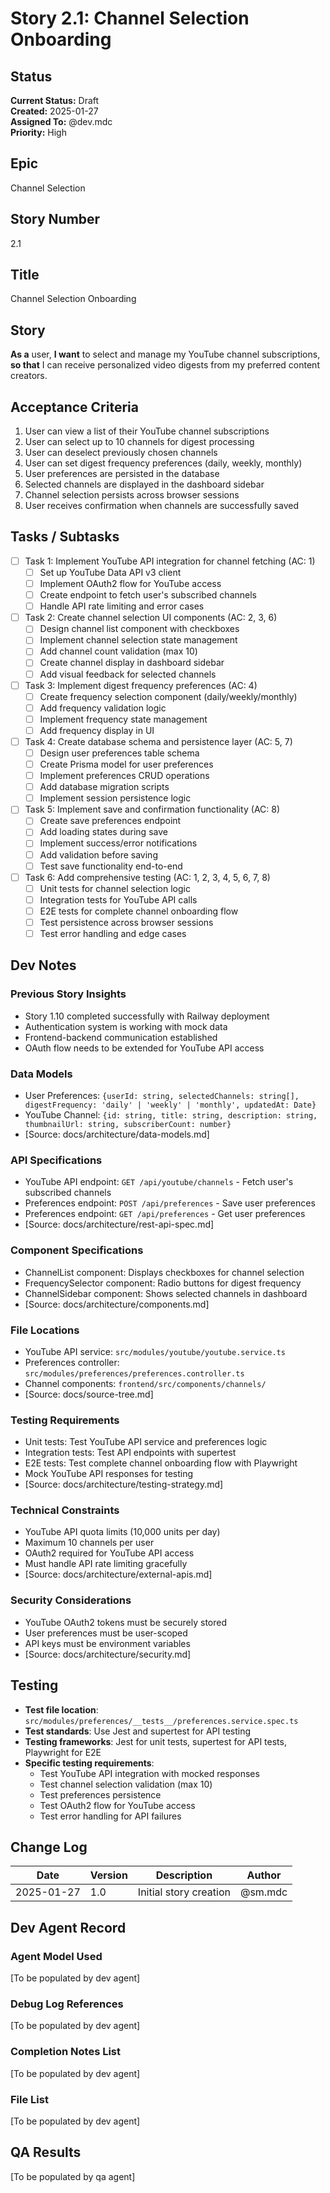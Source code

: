 # Story 2.1: Channel Selection Onboarding

## Status
**Current Status:** Draft  
**Created:** 2025-01-27  
**Assigned To:** @dev.mdc  
**Priority:** High  

## Epic
Channel Selection

## Story Number
2.1

## Title
Channel Selection Onboarding

## Story
**As a** user,
**I want** to select and manage my YouTube channel subscriptions,
**so that** I can receive personalized video digests from my preferred content creators.

## Acceptance Criteria
1. User can view a list of their YouTube channel subscriptions
2. User can select up to 10 channels for digest processing
3. User can deselect previously chosen channels
4. User can set digest frequency preferences (daily, weekly, monthly)
5. User preferences are persisted in the database
6. Selected channels are displayed in the dashboard sidebar
7. Channel selection persists across browser sessions
8. User receives confirmation when channels are successfully saved

## Tasks / Subtasks
- [ ] Task 1: Implement YouTube API integration for channel fetching (AC: 1)
  - [ ] Set up YouTube Data API v3 client
  - [ ] Implement OAuth2 flow for YouTube access
  - [ ] Create endpoint to fetch user's subscribed channels
  - [ ] Handle API rate limiting and error cases

- [ ] Task 2: Create channel selection UI components (AC: 2, 3, 6)
  - [ ] Design channel list component with checkboxes
  - [ ] Implement channel selection state management
  - [ ] Add channel count validation (max 10)
  - [ ] Create channel display in dashboard sidebar
  - [ ] Add visual feedback for selected channels

- [ ] Task 3: Implement digest frequency preferences (AC: 4)
  - [ ] Create frequency selection component (daily/weekly/monthly)
  - [ ] Add frequency validation logic
  - [ ] Implement frequency state management
  - [ ] Add frequency display in UI

- [ ] Task 4: Create database schema and persistence layer (AC: 5, 7)
  - [ ] Design user preferences table schema
  - [ ] Create Prisma model for user preferences
  - [ ] Implement preferences CRUD operations
  - [ ] Add database migration scripts
  - [ ] Implement session persistence logic

- [ ] Task 5: Implement save and confirmation functionality (AC: 8)
  - [ ] Create save preferences endpoint
  - [ ] Add loading states during save
  - [ ] Implement success/error notifications
  - [ ] Add validation before saving
  - [ ] Test save functionality end-to-end

- [ ] Task 6: Add comprehensive testing (AC: 1, 2, 3, 4, 5, 6, 7, 8)
  - [ ] Unit tests for channel selection logic
  - [ ] Integration tests for YouTube API calls
  - [ ] E2E tests for complete channel onboarding flow
  - [ ] Test persistence across browser sessions
  - [ ] Test error handling and edge cases

## Dev Notes

### Previous Story Insights
- Story 1.10 completed successfully with Railway deployment
- Authentication system is working with mock data
- Frontend-backend communication established
- OAuth flow needs to be extended for YouTube API access

### Data Models
- User Preferences: `{userId: string, selectedChannels: string[], digestFrequency: 'daily' | 'weekly' | 'monthly', updatedAt: Date}`
- YouTube Channel: `{id: string, title: string, description: string, thumbnailUrl: string, subscriberCount: number}`
- [Source: docs/architecture/data-models.md]

### API Specifications
- YouTube API endpoint: `GET /api/youtube/channels` - Fetch user's subscribed channels
- Preferences endpoint: `POST /api/preferences` - Save user preferences
- Preferences endpoint: `GET /api/preferences` - Get user preferences
- [Source: docs/architecture/rest-api-spec.md]

### Component Specifications
- ChannelList component: Displays checkboxes for channel selection
- FrequencySelector component: Radio buttons for digest frequency
- ChannelSidebar component: Shows selected channels in dashboard
- [Source: docs/architecture/components.md]

### File Locations
- YouTube API service: `src/modules/youtube/youtube.service.ts`
- Preferences controller: `src/modules/preferences/preferences.controller.ts`
- Channel components: `frontend/src/components/channels/`
- [Source: docs/source-tree.md]

### Testing Requirements
- Unit tests: Test YouTube API service and preferences logic
- Integration tests: Test API endpoints with supertest
- E2E tests: Test complete channel onboarding flow with Playwright
- Mock YouTube API responses for testing
- [Source: docs/architecture/testing-strategy.md]

### Technical Constraints
- YouTube API quota limits (10,000 units per day)
- Maximum 10 channels per user
- OAuth2 required for YouTube API access
- Must handle API rate limiting gracefully
- [Source: docs/architecture/external-apis.md]

### Security Considerations
- YouTube OAuth2 tokens must be securely stored
- User preferences must be user-scoped
- API keys must be environment variables
- [Source: docs/architecture/security.md]

## Testing
- **Test file location**: `src/modules/preferences/__tests__/preferences.service.spec.ts`
- **Test standards**: Use Jest and supertest for API testing
- **Testing frameworks**: Jest for unit tests, supertest for API tests, Playwright for E2E
- **Specific testing requirements**: 
  - Test YouTube API integration with mocked responses
  - Test channel selection validation (max 10)
  - Test preferences persistence
  - Test OAuth2 flow for YouTube access
  - Test error handling for API failures

## Change Log
| Date | Version | Description | Author |
|------|---------|-------------|--------|
| 2025-01-27 | 1.0 | Initial story creation | @sm.mdc |

## Dev Agent Record

### Agent Model Used
[To be populated by dev agent]

### Debug Log References
[To be populated by dev agent]

### Completion Notes List
[To be populated by dev agent]

### File List
[To be populated by dev agent]

## QA Results
[To be populated by qa agent]
